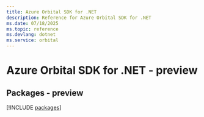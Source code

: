 ```yaml
---
title: Azure Orbital SDK for .NET
description: Reference for Azure Orbital SDK for .NET
ms.date: 07/18/2025
ms.topic: reference
ms.devlang: dotnet
ms.service: orbital
---
```

# Azure Orbital SDK for .NET - preview
## Packages - preview
[!INCLUDE [packages](orbital-index.md)]